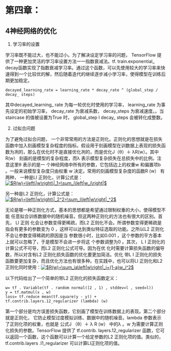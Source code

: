 # 第四章：
## 4神经网络的优化
1. 学习率的设置

学习率既不能过大，也不能过小。为了解决设定学习率的问题， TensorFlow 提供了一种更加灵活的学习率设置方法一一指数衰减法。tf. train.exponential_ decay函数实现了指数衰减学习率。通过这个函数，可以先使用较大的学习率来快速得到一个比较优的解，然后随着迭代的继续逐步减小学习率，使得模型在训练后期更加稳定。
~~~
decayed_learning_rate = learning_rate * decay_rate ^ (global_step / decay_ steps)
~~~
其中decayed_learning_ rate 为每一轮优化时使用的学习率， learning_rate 为事先设定的初始学习率， decay_rate 为衰减系数， decay_steps 为衰减速度。。当staircase 的值被设置为True 时， global_step I decay_ steps 会被转化成整数。

2. 过拟合问题

为了避免过拟合问题， 一个非常常用的方法是正则化。正则化的思想就是在损失函数中加入刻画模型复杂程度的指标。假设用于刻画模型在训数据上表现的损失函数为冽的，那么在优化时不是直接优化冽的，而是优化J（θ）＋ λR(w）。其中R(w） 刻画的是模型的复杂程度，而λ 表示模型复杂损失在总损失中的比例。注意这里θ 表示的是一
个神经网络中所有的参数，它包括边上的权重w 和偏置项b 。一般来说模型复杂度只由权重 w 决定。常用的刻画模型复杂度的函数R (w） 有两种， 
一种是LI 正则化，计算公式是：<a href="https://www.codecogs.com/eqnedit.php?latex=$R(w)=\left\|w\right\|_1=\sum_i\left|w_i\right|$" target="_blank"><img src="https://latex.codecogs.com/gif.latex?$R(w)=\left\|w\right\|_1=\sum_i\left|w_i\right|$" title="$R(w)=\left\|w\right\|_1=\sum_i\left|w_i\right|$" /></a>

另一种是L2 正则化，计算公式是：<a href="https://www.codecogs.com/eqnedit.php?latex=$R(w)=\left\|w\right\|_2^2=\sum_i\left|w\right|_^2$" target="_blank"><img src="https://latex.codecogs.com/gif.latex?$R(w)=\left\|w\right\|_2^2=\sum_i\left|w\right|_^2$" title="$R(w)=\left\|w\right\|_2^2=\sum_i\left|w\right|_^2$" /></a>

无论是哪一种正则化方式，基本的思想都是希望通过限制权重的大小，使得模型不能
任意拟合训练数据中的随机噪音。但这两种正则化的方法也有很大的区别。首先， Ll 正则
化会让参数变得更稀疏，而L2 正则化不会。所谓参数变得更稀疏是指会有更多的参数变为
0 ，这样可以达到类似特征选取的功能。之所以L2 正则化不会让参数变得稀疏的原因是当
参数很小时，比如0.001 ，这个参数的平方基本上就可以忽略了，于是模型不会进一步将这
个参数调整为0 。其次， L I 正则化的计算公式不可导，而L2 正则化公式可导。因为在优
化时需要计算损失函数的偏导数，所以对含有L2 正则化损失函数的优化要更加简洁。优化
带L I 正则化的损失函数要更加复杂，而且优化方法也有很多种。在实践中，也可以将LI
正则化和L2 正则化同时使用：<a href="https://www.codecogs.com/eqnedit.php?latex=$R(w)=\sum_ia\left|w\right|_i&plus;(1-a)w_i^2$" target="_blank"><img src="https://latex.codecogs.com/gif.latex?$R(w)=\sum_ia\left|w\right|_i&plus;(1-a)w_i^2$" title="$R(w)=\sum_ia\left|w\right|_i+(1-a)w_i^2$" /></a>

以下代码给出了一个简单的带L2 正则化的损失函数定义：
~~~
w= tf . Variable(tf . random normal([2 , 1) , stddev=l , seed=l))
y = tf.matmul(x , w)
loss= tf.reduce mean(tf.square(y - y)) +
tf.contrib.layers.12_regularizer (lambda) (w)
~~~

第一个部分是均方误差损失函数，它刻画了模型在训练数据上的表现。第二个部分就是正则化，
它防止模型过度模拟训练、数据中的随机噪音。lambda 参数表示了正则化项的权重，也就是
公式J （θ）＋ λ R (w） 中的λ 。w 为需要计算正则化损失的参数。TensorFlow 提供了
tf.contrib. layers.12_regularizer 函数，它可以返回一个函数，这个函数可以计算一个给定参数的L2 正则化项的值。类似的， tf.contrib.layers .l1_regularizer 可以计算LI正则化项的值。
